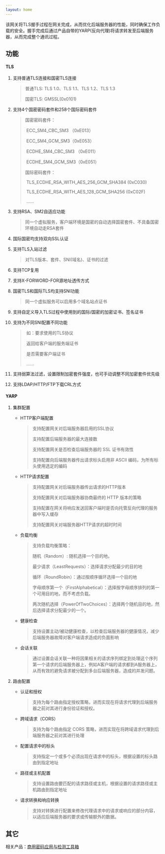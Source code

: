 ```yaml
---
layout: home  
---
```


该网关将TLS握手过程在网关完成，从而优化后端服务器的性能，同时确保工作负载的安全。握手完成后通过产品自带的YARP(反向代理)将请求转发至后端服务器，从而完成整个通讯过程。

## 功能

#### TLS

1. 支持普通TLS连接和国密TLS连接

   > 普通TLS: TLS 1.0、TLS 1.1、TLS 1.2、TLS 1.3
   >
   > 国密TLS: GMSSL(0x0101)

2. 支持4个国密密码套件和258个国际密码套件

   > 国密密码套件：
   >
   > ​					ECC_SM4_CBC_SM3 （0xE013）
   >
   > ​					ECC_SM4_GCM_SM3（0xE053）
   >
   > ​					ECDHE_SM4_CBC_SM3 （0xE011）
   >
   > ​					ECDHE_SM4_GCM_SM3（0xE051）
   >
   >  国际密码套件：
   >
   > ​					TLS_ECDHE_RSA_WITH_AES_256_GCM_SHA384 (0xC030)
   >
   > ​					TLS_ECDHE_RSA_WITH_AES_128_GCM_SHA256 (0xC02F)
   >
   > ​					......

3. 支持RSA、SM2自适应功能

   > 同一个虚拟服务，客户端环境是国密的自动选择国密套件、不具备国密环境自动走RSA套件

4. 国际国密均支持双向SSL认证

5. 支持TLS入站过滤

   > 对TLS版本、套件、SNI(域名)、证书的过滤

6. 支持TCP复用

7. 支持X-FORWORD-FOR源地址透传方式

8. 国密TLS和国际TLS均支持SNI功能

   > 同一个虚拟服务可以启用多个域名站点证书

9. 支持自定义导入TLS过程中使用到的国际/国密的加密证书、签名证书

10. 支持为不同SNI配置不同功能

    > ​	如：要求使用的TLS协议
    >
    > ​			返回给客户端的服务端证书
    >
    > ​			是否需要客户端证书
    >
    > ​			......

11. 支持弱算法过滤，设置限制加密套件强度，也可手动调整不同加密套件优先级

12. 支持LDAP/HTTP/FTP下载CRL方式

#### YARP

1. 集群配置

   * HTTP客户端配置

     > 支持配置网关对后端服务器启用的SSL协议
     >
     > 支持配置后端服务器的最大连接数
     >
     > 支持配置网关是否检查后端服务器的 SSL 证书有效性
     >
     > 支持配置向后端服务器传出请求标头启用非 ASCII 编码，为所有标头使用选定的编码

   * HTTP请求配置

     > 支持配置网关对后端服务器传出请求的HTTP版本
     >
     > 支持配置网关对后端服务器协商最终的 HTTP 版本的策略
     >
     > 支持配置在网关将响应发送回客户端时是否向托管反向代理的服务器中写入缓存
     >
     > 支持配置网关对端服务器HTTP请求的超时时间

   * 负载均衡

     > 支持负载均衡策略：
     >
     > 随机（Random）: 随机选择一个目的地。
     >
     > 最少请求（LeastRequests）：选择请求分配最少的目的地
     >
     > 循环（RoundRobin）：通过按顺序循环选择一个目的地
     >
     > 字母顺序第一个（FirstAlphabetical）：选择按字母顺序排列的第一个可用目的地，而不考虑负载。
     >
     > 两次随机选择（PowerOfTwoChoices）：选择两个随机目的地，然后选择请求分配最少的一个。

   * 健康检查

     > 支持设置主动/被动健康检查，以检查后端服务器的健康情况，减少后端服务器故障对客户端请求造成的负面影响

   * 会话关联

     > 通过设置会话关联一种将因果相关的请求序列绑定到处理这个序列第一个请求的后端服务器上，例如A客户端的请求都到A服务器上，从而有效的避免请求被分配到多台后端服务器，造成的并发问题。

2. 路由配置

   * 认证和授权

     > 支持为每个路由指定授权策略，进而实现在将请求代理到后端服务器之前对其进行身份验证和授权。

   * 跨域请求（CORS）

     > 支持为每个路由指定 CORS 策略，进而实现在将跨域请求代理到后端服务器之前对其进行处理

   * 配置请求中的标头

     > 支持指定一个或多个必须出现在请求中的标头，根据设置的标头路由到指定地址

   * 路径或主机配置

     > 支持设置路由要匹配的请求路径或主机，根据设置的请求路径或主机路由到指定地址

   * 请求转换和响应转换

     > 支持对转换进行配置来修改代理请求中的请求或响应的部分内容，以适应后端服务器的要求或传输额外的数据。



## 其它

相关产品：[商用密码应用与检测工具箱](https://www.ailawuyou.com/micetoolbox/)
